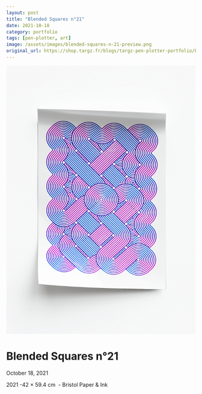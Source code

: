 ```yaml
---
layout: post
title: "Blended Squares n°21"
date: 2021-10-18
category: portfolio
tags: [pen-plotter, art]
image: /assets/images/blended-squares-n-21-preview.png
original_url: https://shop.targz.fr/blogs/targz-pen-plotter-portfolio/blended-squares-n-21
---
```


![Blended Squares n°21](/assets/images/blended-squares-n-21-02.png)

# Blended Squares n°21
October 18, 2021

2021 -42 × 59.4 cm  - Bristol Paper & Ink